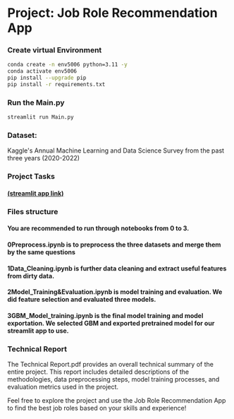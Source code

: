 
# Project: Job Role Recommendation App

### Create virtual Environment

```bash
conda create -n env5006 python=3.11 -y
conda activate env5006
pip install --upgrade pip
pip install -r requirements.txt
```

### Run the Main.py

```bash
streamlit run Main.py
```

### Dataset:
Kaggle's Annual Machine Learning and Data Science Survey from the past three years (2020-2022)

### Project Tasks
#### [(streamlit app link)](https://it5006-kxx3jsq4iscaa9vyoqohvk.streamlit.app/)

### Files structure   
#### You are recommended to run through notebooks from 0 to 3.
#### 0Preprocess.ipynb is to preprocess the three datasets and merge them by the same questions    
#### 1Data_Cleaning.ipynb is further data cleaning and extract useful features from dirty data.
#### 2Model_Training&Evaluation.ipynb is model training and evaluation. We did feature selection and evaluated three models.
#### 3GBM_Model_training.ipynb is the final model training and model exportation. We selected GBM and exported pretrained model for our streamlit app to use.

### Technical Report
The Technical Report.pdf provides an overall technical summary of the entire project. This report includes detailed descriptions of the methodologies, data preprocessing steps, model training processes, and evaluation metrics used in the project.

Feel free to explore the project and use the Job Role Recommendation App to find the best job roles based on your skills and experience!